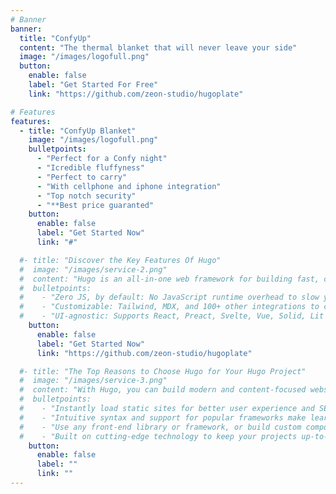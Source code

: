```yaml
---
# Banner
banner:
  title: "ConfyUp"
  content: "The thermal blanket that will never leave your side"
  image: "/images/logofull.png"
  button:
    enable: false
    label: "Get Started For Free"
    link: "https://github.com/zeon-studio/hugoplate"

# Features
features:
  - title: "ConfyUp Blanket"
    image: "/images/logofull.png"
    bulletpoints:
      - "Perfect for a Confy night"
      - "Icredible fluffyness"
      - "Perfect to carry"
      - "With cellphone and iphone integration"
      - "Top notch security"
      - "**Best price guaranted"
    button:
      enable: false
      label: "Get Started Now"
      link: "#"

  #- title: "Discover the Key Features Of Hugo"
  #  image: "/images/service-2.png"
  #  content: "Hugo is an all-in-one web framework for building fast, content-focused websites. It offers a range of exciting features for developers and website creators. Some of the key features are:"
  #  bulletpoints:
  #    - "Zero JS, by default: No JavaScript runtime overhead to slow you down."
  #    - "Customizable: Tailwind, MDX, and 100+ other integrations to choose from."
  #    - "UI-agnostic: Supports React, Preact, Svelte, Vue, Solid, Lit and more."
    button:
      enable: false
      label: "Get Started Now"
      link: "https://github.com/zeon-studio/hugoplate"

  #- title: "The Top Reasons to Choose Hugo for Your Hugo Project"
  #  image: "/images/service-3.png"
  #  content: "With Hugo, you can build modern and content-focused websites without sacrificing performance or ease of use."
  #  bulletpoints:
  #    - "Instantly load static sites for better user experience and SEO."
  #    - "Intuitive syntax and support for popular frameworks make learning and using Hugo a breeze."
  #    - "Use any front-end library or framework, or build custom components, for any project size."
  #    - "Built on cutting-edge technology to keep your projects up-to-date with the latest web standards."
    button:
      enable: false
      label: ""
      link: ""
---
```

